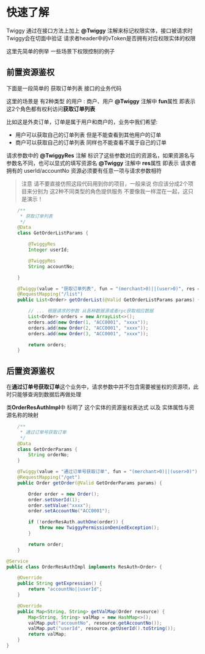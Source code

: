 # 快速了解

Twiggy 通过在接口方法上加上 **@Twiggy** 注解来标记权限实体，接口被请求时  
Twiggy会在切面中验证 请求者header中的vToken是否拥有对应权限实体的权限

这里先简单的例举 一些场景下权限控制的例子

## 前置资源鉴权



下面是一段简单的 获取订单列表 接口的业务代码 

这里的场景是 有2种类型 的用户 : 商户、用户
**@Twiggy** 注解中 **fun**属性 即表示 这2个角色都有权利访问**获取订单列表**

比如这是外卖订单，订单是属于用户和商户的，业务中我们希望:

- 用户可以获取自己的订单列表 但是不能查看到其他用户的订单
- 商户可以获取自己的订单列表 同样也不能查看不属于自己的订单

请求参数中的 **@TwiggyRes** 注解 标识了这些参数对应的资源名，如果资源名与参数名不同，也可以显式的填写资源名
**@Twiggy** 注解中 **res**属性 即表示 请求者拥有的 userId/accountNo 资源必须要有任意一项与请求参数相符
 
> 注意
> 请不要直接仿照这段代码用到你的项目，一般来说 你应该分成2个项目来分别为 这2种不同类型的角色提供服务 不要像我一样混在一起，这只是演示！   

```java
    /**
     * 获取订单列表
     */
    @Data
    class GetOrderListParams {

        @TwiggyRes
        Integer userId;

        @TwiggyRes
        String accountNo;

    }

    @Twiggy(value = "获取订单列表", fun = "(merchant>0)||(user>0)", res = "userId||accountNo")
    @RequestMapping("/list")
    public List<Order> getOrderList(@Valid GetOrderListParams params) {

        // ... 根据请求的参数 从各种数据源或者rpc获取相应数据
        List<Order> orders = new ArrayList<>();
        orders.add(new Order(1, "ACC0001", "xxxx"));
        orders.add(new Order(2, "ACC0001", "xxxx"));
        orders.add(new Order(3, "ACC0001", "xxxx"));

        return orders;
    }
```

## 后置资源鉴权

在**通过订单号获取订单**这个业务中，请求参数中并不包含需要被鉴权的资源项，此时只能够查询到数据后再做处理

类**OrderResAuthImpl**中 标明了 这个实体的资源鉴权表达式 以及 实体属性与资源名称的映射

```java
    /**
     * 通过订单号获取订单
     */
    @Data
    class GetOrderParams {
        String orderNo;
    }

    @Twiggy(value = "通过订单号获取订单", fun = "(merchant>0)||(user>0)")
    @RequestMapping("/get")
    public Order getOrder(@Valid GetOrderParams params) {

        Order order = new Order();
        order.setUserId(1);
        order.setValue("xxxx");
        order.setAccountNo("ACC0001");

        if (!orderResAuth.authOne(order)) {
            throw new TwiggyPermissionDeniedException();
        }

        return order;
    }
```

```java
@Service
public class OrderResAuthImpl implements ResAuth<Order> {

    @Override
    public String getExpression() {
        return "accountNo||userId";
    }

    @Override
    public Map<String, String> getValMap(Order resource) {
        Map<String, String> valMap = new HashMap<>();
        valMap.put("accountNo", resource.getAccountNo());
        valMap.put("userId", resource.getUserId().toString());
        return valMap;
    }
}
```
